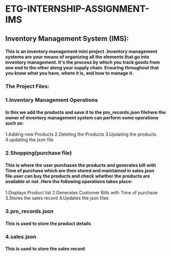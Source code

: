 # ETG-INTERNSHIP-ASSIGNMENT-IMS

## Inventory Management System (IMS):

#### This is an inventory management mini project .Inventory management systems are your means of organizing all the elements that go into inventory management. It's the process by which you track goods from one end to the other along your supply chain. Ensuring throughout that you know what you have, where it is, and how to manage it.

### The Project Files:

### 1.Inventory Management Operations
#### In this we add the products and save it to the pro_records.json filehere the owner of inventory management system can perform some operations such as:
1.Adding new Products
2.Deleting the Products
3.Updating the products
4.updating the json file
  
### 2.Shopping(purchase file)
#### This is where the user purchases the products and generates bill with Time of purchase which are then stored and maintained in sales.json file.user can buy the products and check whether the products are available or not .Here the following operations takes place:
 1.Displays Product list
 2.Generates Customer Bills with Time of purchase
 3.Stores the sales record
 4.Updates the json files 
   
 ### 3.pro_records.json
 #### This is used to store the product details
 
 ### 4.sales.json
 #### This is used to store the sales record 
